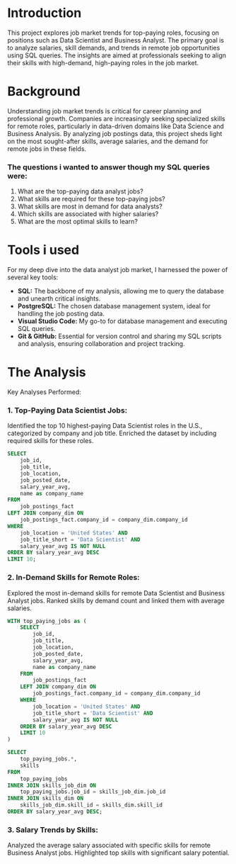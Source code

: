 # Introduction
This project explores job market trends for top-paying roles, focusing on positions such as Data Scientist and Business Analyst.
The primary goal is to analyze salaries, skill demands, and trends in remote job opportunities using SQL queries.
The insights are aimed at professionals seeking to align their skills with high-demand, high-paying roles in the job market.

# Background
Understanding job market trends is critical for career planning and professional growth.
Companies are increasingly seeking specialized skills for remote roles,
particularly in data-driven domains like Data Science and Business Analysis.
By analyzing job postings data, this project sheds light on the most sought-after skills,
average salaries, and the demand for remote jobs in these fields.

### The questions i wanted to answer though my SQL queries were:
1. What are the top-paying data analyst jobs?
2. What skills are required for these top-paying jobs?
3. What skills are most in demand for data analysts?
4. Which skills are associated with higher salaries?
5. What are the most optimal skills to learn?

# Tools i used

For my deep dive into the data analyst job market,
I harnessed the power of several key tools:

- **SQL:** The backbone of my analysis, allowing me to
 query the database and unearth critical insights.
- **PostgreSQL:** The chosen database management system,
 ideal for handling the job posting data.
- **Visual Studio Code:** My go-to for database
 management and executing SQL queries.
- **Git & GitHub:** Essential for version control and
 sharing my SQL scripts and analysis,
 ensuring collaboration and project tracking.

# The Analysis
Key Analyses Performed:

### 1. Top-Paying Data Scientist Jobs:

Identified the top 10 highest-paying Data Scientist roles in the U.S., categorized by company and job title.
Enriched the dataset by including required skills for these roles.

```sql
SELECT
    job_id,
    job_title,
    job_location,
    job_posted_date,
    salary_year_avg,
    name as company_name
FROM
    job_postings_fact
LEFT JOIN company_dim ON
    job_postings_fact.company_id = company_dim.company_id
WHERE
    job_location = 'United States' AND
    job_title_short = 'Data Scientist' AND
    salary_year_avg IS NOT NULL
ORDER BY salary_year_avg DESC
LIMIT 10;
```


### 2. In-Demand Skills for Remote Roles:

Explored the most in-demand skills for remote Data Scientist and Business Analyst jobs.
Ranked skills by demand count and linked them with average salaries.

```sql
WITH top_paying_jobs as (
    SELECT
        job_id,
        job_title,
        job_location,
        job_posted_date,
        salary_year_avg,
        name as company_name
    FROM
        job_postings_fact
    LEFT JOIN company_dim ON
        job_postings_fact.company_id = company_dim.company_id
    WHERE
        job_location = 'United States' AND
        job_title_short = 'Data Scientist' AND
        salary_year_avg IS NOT NULL
    ORDER BY salary_year_avg DESC
    LIMIT 10
)

SELECT
    top_paying_jobs.*,
    skills
FROM
    top_paying_jobs
INNER JOIN skills_job_dim ON
    top_paying_jobs.job_id = skills_job_dim.job_id
INNER JOIN skills_dim ON
    skills_job_dim.skill_id = skills_dim.skill_id
ORDER BY salary_year_avg DESC;
```
### 3. Salary Trends by Skills:

Analyzed the average salary associated with specific skills for remote Business Analyst jobs.
Highlighted top skills with significant salary potential.

